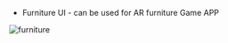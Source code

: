 - Furniture UI - can be used for AR furniture Game APP

![furniture](https://user-images.githubusercontent.com/35472724/111081708-031f0180-84db-11eb-9c3c-e3d26ac14df5.jpeg)
